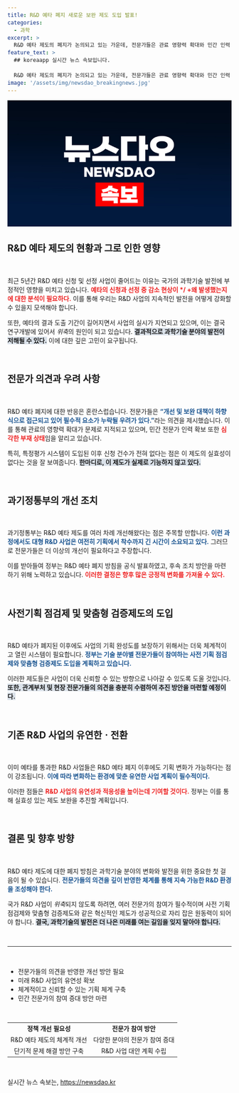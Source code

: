 ```yaml
---
title: R&D 예타 폐지 새로운 보완 제도 도입 발표!
categories:
  - 과학
excerpt: >
  R&D 예타 제도의 폐지가 논의되고 있는 가운데, 전문가들은 관료 영향력 확대와 민간 인력 부족을 우려하고 있습니다. 실효성 없는 제도로 전락한 특정평가의 현주소와 향후 계획은 무엇일까요? 클릭하여 자세한 내용을 확인해보세요!
feature_text: >
  ## koreaapp 실시간 뉴스 속보입니다.

  R&D 예타 제도의 폐지가 논의되고 있는 가운데, 전문가들은 관료 영향력 확대와 민간 인력 부족을 우려하고 있습니다. 실효성 없는 제도로 전락한 특정평가의 현주소와 향후 계획은 무엇일까요? 클릭하여 자세한 내용을 확인해보세요!
image: '/assets/img/newsdao_breakingnews.jpg'
---
```


<p><img src="/assets/img/newsdao_breakingnews.jpg" alt="koreaapp 속보" /></p>

<h2 data-ke-size="size26">R&D 예타 제도의 현황과 그로 인한 영향</h2>

<p data-ke-size="size16">&nbsp;</p>

<p>최근 5년간 R&amp;D 예타 신청 및 선정 사업이 줄어드는 이유는 국가의 과학기술 발전에 부정적인 영향을 미치고 있습니다. <b><span style="color: #ee2323;">예타의 신청과 선정 중 감소 현상이 */
  +왜 발생했는지에 대한 분석이 필요하다.</span></b> 이를 통해 우리는 R&amp;D 사업의 지속적인 발전을 어떻게 강화할 수 있을지 모색해야 합니다.</p>

<p>또한, 예타의 결과 도출 기간이 길어지면서 사업의 실시가 지연되고 있으며, 이는 결국 연구개발에 있어서 <em>위축</em>의 원인이 되고 있습니다. <b><span style="background-color: #21538527;">결과적으로 과학기술 분야의 발전이 저해될 수 있다.</span></b> 이에 대한 깊은 고민이 요구됩니다. </p>

<p data-ke-size="size16">&nbsp;</p>

<h2 data-ke-size="size26">전문가 의견과 우려 사항</h2>

<p data-ke-size="size16">&nbsp;</p>

<p>R&amp;D 예타 폐지에 대한 반응은 혼란스럽습니다. 전문가들은 <b><span style="color: #1a5490;">“개선 및 보완 대책이 하향식으로 접근되고 있어 필수적 요소가 누락될 우려가 있다.”</span></b>라는 의견을 제시했습니다. 이를 통해 관료의 영향력 확대가 문제로 지적되고 있으며, 민간 전문가 인력 확보 또한 <b><span style="color: #ee2323;">심각한 부재 상태</span></b>임을 알리고 있습니다. </p>

<p>특히, 특정평가 시스템이 도입된 이후 신청 건수가 전혀 없다는 점은 이 제도의 실효성이 없다는 것을 잘 보여줍니다. <b><span style="background-color: #21538527;">한마디로, 이 제도가 실제로 기능하지 않고 있다.</span></b> </p>

<p data-ke-size="size16">&nbsp;</p>

<h2 data-ke-size="size26">과기정통부의 개선 조치</h2>

<p data-ke-size="size16">&nbsp;</p>

<p>과기정통부는 R&amp;D 예타 제도를 여러 차례 개선해왔다는 점은 주목할 만합니다. <b><span style="color: #1a5490;">이런 과정에서도 대형 R&amp;D 사업은 여전히 기획에서 착수까지 긴 시간이 소요되고 있다.</span></b> 그러므로 전문가들은 더 이상의 개선이 필요하다고 주장합니다. </p>

<p>이를 받아들여 정부는 R&amp;D 예타 폐지 방침을 공식 발표하였고, 후속 조치 방안을 마련하기 위해 노력하고 있습니다. <b><span style="color: #ee2323;">이러한 결정은 향후 많은 긍정적 변화를 가져올 수 있다.</span></b> </p>

<p data-ke-size="size16">&nbsp;</p>

<h2 data-ke-size="size26">사전기획 점검제 및 맞춤형 검증제도의 도입</h2>

<p data-ke-size="size16">&nbsp;</p>

<p>R&amp;D 예타가 폐지된 이후에도 사업의 기획 완성도를 보장하기 위해서는 더욱 체계적이고 열린 시스템이 필요합니다. <b><span style="color: #1a5490;">정부는 기술 분야별 전문가들이 참여하는 사전 기획 점검제와 맞춤형 검증제도 도입을 계획하고 있습니다.</span></b> </p>

<p>이러한 제도들은 사업이 더욱 신뢰할 수 있는 방향으로 나아갈 수 있도록 도울 것입니다. <b><span style="background-color: #21538527;">또한, 관계부처 및 현장 전문가들의 의견을 충분히 수렴하여 추진 방안을 마련할 예정이다.</span></b> </p>

<p data-ke-size="size16">&nbsp;</p>

<h2 data-ke-size="size26">기존 R&D 사업의 유연한ㆍ전환</h2>

<p data-ke-size="size16">&nbsp;</p>

<p>이미 예타를 통과한 R&amp;D 사업들은 R&amp;D 예타 폐지 이후에도 기획 변화가 가능하다는 점이 강조됩니다. <b><span style="color: #1a5490;">이에 따라 변화하는 환경에 맞춘 유연한 사업 계획이 필수적이다.</span></b> </p>

<p>이러한 점들은 <b><span style="color: #ee2323;">R&amp;D 사업의 유연성과 적응성을 높이는데 기여할 것이다.</span></b> 정부는 이를 통해 실효성 있는 제도 보완을 추진할 계획입니다.</p>

<p data-ke-size="size16">&nbsp;</p>

<h2 data-ke-size="size26">결론 및 향후 방향</h2>

<p data-ke-size="size16">&nbsp;</p>

<p>R&amp;D 예타 제도에 대한 폐지 방침은 과학기술 분야의 변화와 발전을 위한 중요한 첫 걸음이 될 수 있습니다. <b><span style="color: #1a5490;">전문가들의 의견을 깊이 반영한 체계를 통해 지속 가능한 R&amp;D 환경을 조성해야 한다.</span></b> </p>

<p>국가 R&amp;D 사업이 <em>위축</em>되지 않도록 하려면, 여러 전문가의 참여가 필수적이며 사전 기획 점검제와 맞춤형 검증제도와 같은 혁신적인 제도가 성공적으로 자리 잡은 원동력이 되어야 합니다. <b><span style="background-color: #21538527;">결국, 과학기술의 발전은 더 나은 미래를 여는 길임을 잊지 말아야 합니다.</span></b> </p>

<p data-ke-size="size16">&nbsp;</p>

<hr/>

<p data-ke-size="size16">&nbsp;</p>

<ul>
<li>전문가들의 의견을 반영한 개선 방안 필요</li>
<li>미래 R&D 사업의 유연성 확보</li>
<li>체계적이고 신뢰할 수 있는 기획 체계 구축</li>
<li>민간 전문가의 참여 증대 방안 마련</li>
</ul>

<p data-ke-size="size16">&nbsp;</p>

<table>
<tr>
<td style="text-align: center; height: 17px;"><b>정책 개선 필요성</b></td>
<td style="text-align: center; height: 17px;"><b>전문가 참여 방안</b></td>
</tr>
<tr>
<td style="text-align: center; height: 17px;">R&D 예타 제도의 체계적 개선</td>
<td style="text-align: center; height: 17px;">다양한 분야의 전문가 참여 증대</td>
</tr>
<tr>
<td style="text-align: center; height: 17px;">단기적 문제 해결 방안 구축</td>
<td style="text-align: center; height: 17px;">R&D 사업 대안 계획 수립</td>
</tr>
</table>

<p data-ke-size="size16">&nbsp;</p>
실시간 뉴스 속보는, <a href="https://newsdao.kr" rel="dofollow">https://newsdao.kr</a>


